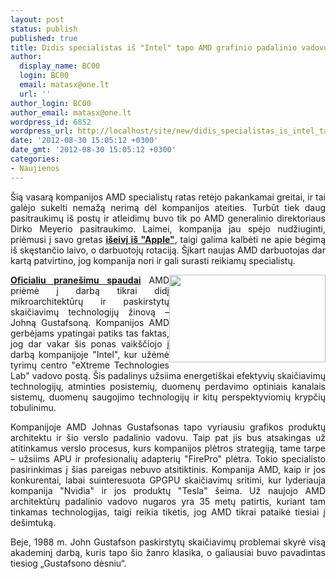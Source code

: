 ```yaml
---
layout: post
status: publish
published: true
title: Didis specialistas iš "Intel" tapo AMD grafinio padalinio vadovu
author:
  display_name: BC00
  login: BC00
  email: matasx@one.lt
  url: ''
author_login: BC00
author_email: matasx@one.lt
wordpress_id: 6852
wordpress_url: http://localhost/site/new/didis_specialistas_is_intel_tapo_amd_grafinio_padalinio_vadovu/
date: '2012-08-30 15:05:12 +0300'
date_gmt: '2012-08-30 15:05:12 +0300'
categories:
- Naujienos
---
```

<p style="text-align: justify;">
	&Scaron;ią vasarą kompanijos AMD specialistų ratas retėjo pakankamai greitai, ir tai galėjo sukelti nemažą nerimą dėl kompanijos ateities. Turbūt tiek daug pasitraukimų i&scaron; postų ir atleidimų buvo tik po AMD generalinio direktoriaus Dirko Meyerio pasitraukimo. Laimei, kompanija jau spėjo nudžiuginti, priėmusi į savo gretas <a href="http://www.technews.lt/tekstas/amd_i_savo_gretas_perviliojo_apple_procesoriu_kureja.html;;"><strong>i&scaron;eivį i&scaron; &quot;Apple&quot;</strong></a>, taigi galima kalbėti ne apie bėgimą i&scaron; skęstančio laivo, o darbuotojų rotaciją. &Scaron;įkart naujas AMD darbuotojas dar kartą patvirtino, jog kompanija nori ir gali surasti reikiamų specialistų.</p>
<p style="text-align: justify;">
	<img alt="" src="http://technews.lt/userfiles/johngustafson.jpg" style="width: 250px; height: 140px; float: right;" /><a href="http://www.amd.com/us/press-releases/Pages/amd-hires-john-gustafson-2012aug28.aspx?utm_source=feedburner&amp;utm_medium=feed&amp;utm_campaign=Feed%3A+amdpressreleases+%28Press+Releases%29"><strong>Oficialiu prane&scaron;imu spaudai</strong></a> AMD priėmė į darbą tikrai didį mikroarchitektūrų ir paskirstytų skaičiavimų technologijų žinovą &ndash; Johną Gustafsoną. Kompanijos AMD gerbėjams ypatingai patiks tas faktas, jog dar vakar &scaron;is ponas vaik&scaron;čiojo į darbą kompanijoje &quot;Intel&quot;, kur užėmė tyrimų centro &quot;eXtreme Technologies Lab&quot; vadovo postą. &Scaron;is padalinys užsiima energeti&scaron;kai efektyvių skaičiavimų technologijų, atminties posistemių, duomenų perdavimo optiniais kanalais sistemų, duomenų saugojimo technologijų ir kitų perspektyviomių krypčių tobulinimu.</p>
<p style="text-align: justify;">
	Kompanijoje AMD Johnas Gustafsonas tapo vyriausiu grafikos produktų architektu ir &scaron;io verslo padalinio vadovu. Taip pat jis bus atsakingas už atitinkamus verslo procesus, kurs kompanijos plėtros strategiją, tame tarpe &ndash; užsiims APU ir profesionalių adapterių &quot;FirePro&quot; plėtra. Tokio specialisto pasirinkimas į &scaron;ias pareigas nebuvo atsitiktinis. Kompanija AMD, kaip ir jos konkurentai, labai suinteresuota GPGPU skaičiavimų sritimi, kur lyderiauja kompanija &quot;Nvidia&quot; ir jos produktų &quot;Tesla&quot; &scaron;eima. Už naujojo AMD architektūrų padalinio vadovo nugaros yra 35 metų patirtis, kuriant tam tinkamas technologijas, taigi reikia tikėtis, jog AMD tikrai pataikė tiesiai į de&scaron;imtuką.</p>
<p style="text-align: justify;">
	Beje, 1988 m. John Gustafson paskirstytų skaičiavimų problemai skyrė visą akademinį darbą, kuris tapo &scaron;io žanro klasika, o galiausiai buvo pavadintas tiesiog &bdquo;Gustafsono dėsniu&ldquo;.</p>
